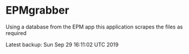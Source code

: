 # EPMgrabber
Using a database from the EPM app this application scrapes the files as required


Latest backup: Sun Sep 29 16:11:02 UTC 2019
